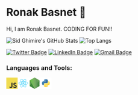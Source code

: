 # Ronak Basnet 🙌

Hi, I am Ronak Basnet. CODING FOR FUN!!


![Sid Ghimire's GitHub Stats](https://github-readme-stats.vercel.app/api?username=RonakBasnet&show_icons=true&theme=radical)
![Top Langs](https://github-readme-stats.vercel.app/api/top-langs/?username=sidghimire&layout=compact&theme=radical)

[![Twitter Badge](https://img.shields.io/badge/-Twitter-blue?style=flat-square&logo=Twitter&logoColor=white&link=https://twitter.com/sid_ghimire)](https://twitter.com/sid_ghimire)
[![LinkedIn Badge](https://img.shields.io/badge/-LinkedIn-blue?style=flat-square&logo=LinkedIn&logoColor=white&link=https://linkedin.com/in/sidghimire)](https://linkedin.com/in/sidghimire)
[![Gmail Badge](https://img.shields.io/badge/-Gmail-c14438?style=flat-square&logo=Gmail&logoColor=white&link=mailto:siddharthaghimire@gmail.com)](mailto:siddharthaghimire@gmail.com)

### Languages and Tools:

<img align="left" alt="JavaScript" width="30px" src="https://raw.githubusercontent.com/github/explore/main/topics/javascript/javascript.png" />
<img align="left" alt="React" width="30px" src="https://raw.githubusercontent.com/github/explore/main/topics/react/react.png" />
<img align="left" alt="Node.js" width="30px" src="https://raw.githubusercontent.com/github/explore/main/topics/nodejs/nodejs.png" />
<img align="left" alt="Python" width="30px" src="https://raw.githubusercontent.com/github/explore/main/topics/python/python.png" />
<br>

